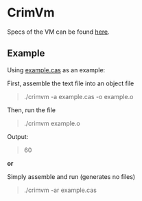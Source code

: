 # CrimVm

Specs of the VM can be found [here](Specs.md).

## Example

Using [example.cas](tests/inputs/example/example.cas) as an example:

First, assemble the text file into an object file

>./crimvm -a example.cas -o example.o

Then, run the file

>./crimvm example.o

Output:

>60

**or**

Simply assemble and run (generates no files)
>./crimvm -ar example.cas

